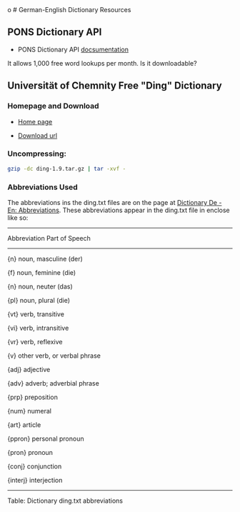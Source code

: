 <div class="container">
o
# German-English Dictionary Resources

## PONS Dictionary API

- PONS Dictionary API [docsumentation](https://en.pons.com/p/files/uploads/pons/api/api-documentation.pdf)

It allows 1,000 free word lookups per month. Is it downloadable?

## Universität of Chemnity Free "Ding" Dictionary

### Homepage and Download

- [Home page](https://www-user.tu-chemnitz.de/~fri/ding/)

- [Download url](https://ftp.tu-chemnitz.de/pub/Local/urz/ding/)

### Uncompressing: 

```bash
gzip -dc ding-1.9.tar.gz | tar -xvf -
```

### Abbreviations Used

The abbreviations ins the ding.txt files are on the page at [Dictionary De - En: Abbreviations](https://dict.tu-chemnitz.de/de-en/abb.en.html). These abbreviations appear
in the ding.txt file in enclose like so:

 ---------------------------------------------
 Abbreviation   Part of Speech 
 -------------- ------------------------------
 {n}            noun, masculine (der)

 {f}            noun, feminine (die)

 {n}            noun, neuter (das)

 {pl}           noun, plural (die)

 {vt}           verb, transitive

 {vi}           verb, intransitive

 {vr}           verb, reflexive

 {v}            other verb, or verbal phrase

 {adj}          adjective

 {adv}          adverb; adverbial phrase

 {prp}          preposition

 {num}          numeral

 {art}          article 

 {ppron}        personal pronoun

 {pron}         pronoun

 {conj}         conjunction 

 {interj}       interjection
 -------------- ------------------------------

 Table: Dictionary ding.txt abbreviations 

</div>
